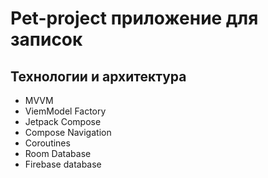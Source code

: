 # Pet-project приложение для записок

## Технологии и архитектура
* MVVM
* ViemModel Factory
* Jetpack Compose
* Compose Navigation
* Coroutines
* Room Database
* Firebase database

